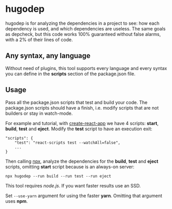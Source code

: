 # hugodep

hugodep is for analyzing the dependencies in a project to see: how each dependency is used, and which dependencies are useless. The same goals as depcheck, but this code works 100% guaranteed without false alarms, with a 2% of their lines of code.

## Any syntax, any language
Without need of plugins, this tool supports every language and every syntax you can define in the **scripts** section of the package.json file.

## Usage

Pass all the package.json scripts that test and build your code. The package.json scripts should have a finish, i.e. modify scripts that are not builders or stay in watch-mode. 

For example and tutorial, with [create-react-app](https://create-react-app.dev/docs/running-tests/#command-line-interface) we have 4 scripts: **start**, **build**, **test** and **eject**. Modify the **test** script to have an execution exit:
```
"scripts": {
    "test": "react-scripts test --watchAll=false",
    ...
}
```
Then calling [npx](https://nodejs.dev/learn/the-npx-nodejs-package-runner), analyze the dependencies for the **build**, **test** and **eject** scripts, omitting **start** script because is an always-on server:

```
npx hugodep --run build --run test --run eject
```
This tool requires *node.js*. If you want faster results use an SSD. 

Set `--use-yarn` argument for using the faster **yarn**. Omitting that argument uses **npm**.
